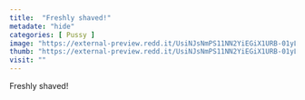 ```yaml
---
title:  "Freshly shaved!"
metadate: "hide"
categories: [ Pussy ]
image: "https://external-preview.redd.it/UsiNJsNmPS11NN2YiEGiX1URB-01yLIzOOHWtPGDn1M.jpg?auto=webp&s=c0a1c98c8544839b09cd3b2a9185611f312220a0"
thumb: "https://external-preview.redd.it/UsiNJsNmPS11NN2YiEGiX1URB-01yLIzOOHWtPGDn1M.jpg?width=640&crop=smart&auto=webp&s=ff27751f29d7b020e9d5cc1a7aa42e9ae265df03"
visit: ""
---
```

Freshly shaved!
